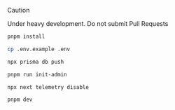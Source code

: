 > [!CAUTION]
> Under heavy development. Do not submit Pull Requests

```bash
pnpm install
```

```bash
cp .env.example .env
```

```bash
npx prisma db push
```

```bash
pnpm run init-admin
```

```bash
npx next telemetry disable
```

```bash
pnpm dev
```
